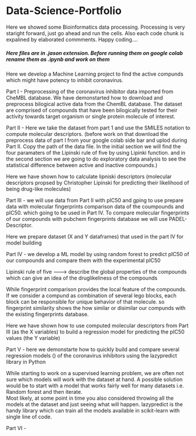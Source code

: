 # Data-Science-Portfolio
Here we showed some Bioinformatics data processing. Processing is very staright forward, 
just go ahead and run the cells. Also each code chunk is expalined by elaborated commments. Happy coding....

##### Here files are in .jason extension. Before running them on google colab rename them as .ipynb and work on them #######

Here we develop a Machine Learning project to find the active compunds which might have potency to inhibit coronavirus.

Part I - Preprocessing of the coronavirus inhibitor data imported from  CheMBL database.
We have demonstarted how to download and preprocess bilogical active data from the ChemBL database. The dataset are comprised of compounds that have been bilogically tested for their activity towards target organism or single protein molecule of interest.

Part II - Here we take the dataset from part 1 and use the SMILES notation to compute molecular descriptors. (before work on that download the preprocess data of part I from your google colab side bar and uplod during Part II. Copy the path of the data file. In the initial section we will find the four paramaters of the Lipinski rule of five by using Lipinki function. and in the second section we are going to do exploratory data analysis to see the statistical difference between active and inactive compounds.)

Here we have shown how to calculate lipniski descriptors (molecular descriptors propsed by Christopher Lipinski for predicting their likelihood of being drug-like molecules)

Part III - we will use data from Part II with pIC50 and gping to use prepare data with molecular fingerprints comparison data of the coumpounds and pIC50. which going to be used in Part IV. To compare molecular fingerprints of our compounds with pubchem fingerprints database we will use PADEL-Descriptor.

Here we prepare dataset (X and Y dataframes) that used in the part IV for model building

Part IV - we develop a ML model by using random forest to predict pIC50 of our compounds and compare them with the experimental pIC50

Lipinski rule of five ---> describe the global properties of the compounds which can give an idea of the druglikeliness of the compounds 

While fingerprint comparison provides the local feature of the compounds. If we consider a compund as combination of several lego blocks, each block can be responsible for unique behavior of that molecule. so fingerprint similarity shows the how similar or disimilar our compunds with the existing fingerprints database.

Here we have shown how to use computed molecular descriptors from Part III (as the X variables) to build a regression model for predicting the pIC50 values (the Y variable)

Part V - here we demonstarte how to quickly build and compare several regression models () of the coronavirus inhibitors using the lazypredict library in Python

While starting to work on a supervised learning problem, we are often not sure which models will work with the dataset at hand.
A possible solution would be to start with a model that works fairly well for many datasets i.e. Random forest and then iterate.  
Most likely, at some point in time you also considered throwing all the models at the dataset and just seeing what will happen. 
lazypredict is the handy library which can train all the models available in scikit-learn with single line of code. 

Part VI - 


